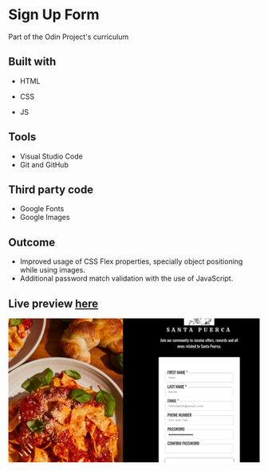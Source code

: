 # Sign Up Form
Part of the Odin Project's curriculum

## Built with
- HTML
* CSS
+ JS

## Tools
- Visual Studio Code
- Git and GitHub

## Third party code
- Google Fonts
- Google Images

## Outcome
 - Improved usage of CSS Flex properties, specially object positioning while using images.
 - Additional password match validation with the use of JavaScript.


## Live preview [here](https://bonemuffin.github.io/PROJECT.Sign-Up-formOdin/signUpIndex.html)
![](./Media/page-preview.png)

